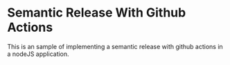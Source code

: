 # Semantic Release With Github Actions

  This is an sample of implementing a semantic release with github actions in a nodeJS application. 

